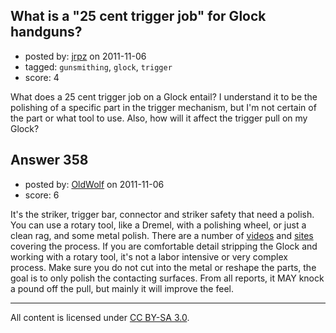 ## What is a "25 cent trigger job" for Glock handguns?

- posted by: [jrpz](https://stackexchange.com/users/-1/52-jrpz) on 2011-11-06
- tagged: `gunsmithing`, `glock`, `trigger`
- score: 4

What does a 25 cent trigger job on a Glock entail?  I understand it to be the polishing of a specific part in the trigger mechanism, but I'm not certain of the part or what tool to use.
Also, how will it affect the trigger pull on my Glock?


## Answer 358

- posted by: [OldWolf](https://stackexchange.com/users/-1/111-oldwolf) on 2011-11-06
- score: 6

It's the striker, trigger bar, connector and striker safety that need a polish. You can use a rotary tool, like a Dremel, with a polishing wheel, or just a clean rag, and some metal polish. There are a number of [videos](http://www.youtube.com/watch?v=OE8ZFj7qll4) and [sites](http://www.alpharubicon.com/mrpoyz/glock/) covering the process. If you are comfortable detail stripping the Glock and working with a rotary tool, it's not a labor intensive or very complex process. Make sure you do not cut into the metal or reshape the parts, the goal is to only polish the contacting surfaces. From all reports, it MAY knock a pound off the pull, but mainly it will improve the feel.



---

All content is licensed under [CC BY-SA 3.0](https://creativecommons.org/licenses/by-sa/3.0/).
